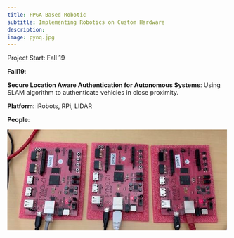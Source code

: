```yaml
---
title: FPGA-Based Robotic
subtitle: Implementing Robotics on Custom Hardware
description:
image: pynq.jpg
---
```


Project Start: Fall 19

__Fall19__:

__Secure Location Aware Authentication for Autonomous Systems__:
Using SLAM algorithm to authenticate vehicles in close proximity.

__Platform__: iRobots, RPi, LIDAR

__People__:

![](pynq.jpg)
